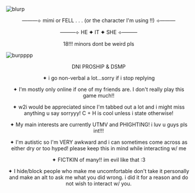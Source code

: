 ![blurp](https://64.media.tumblr.com/b649e9d17c9758af620c087ab6aff40b/ab8b3a171f830c43-11/s2048x3072/ac1695b70c6f5735dd95fc22a9fe5220af53609d.pnj)
<p align="center">
———⟣ mimi or FELL . . . (or the character I'm using !!) ⟢———
  
  <p align="center">
———⟣ HE ✦ IT ✦ SHE ⟢———
     <p align="center">
18!!! minors dont be weird pls

![burpppp](https://64.media.tumblr.com/3737c233de4215d92174c16e549d4940/f2022a2f0b9b1ac3-37/s2048x3072/6b7095cfbe16bb9e5df190602ad5a91ef93a46e1.pnj)
  <p align="center">
    DNI PROSHIP & DSMP
     <p align="center">
       ✦ i go non-verbal a lot...sorry if i stop replying
       <p align="center">
✦ I'm mostly only online if one of my friends are. I don't really play this game much!! 
        <p align="center"> ✦ w2i would be appreciated since I'm tabbed out a lot and i might miss anything u say sorryyy! C + H is cool unless i state otherwise! 
         <p align="center"> ✦ My main interests are currently UTMV and PHIGHTING! i luv u guys pls int!!!
          <p align="center"> ✦ I'm autistic so I'm VERY awkward and i can sometimes come across as either dry or too hyped! please keep this in mind while interacting w/ me
        <p align="center"> ✦ FICTKIN of many!! im evil like that :3 
           <p align="center"> ✦ I hide/block people who make me uncomfortable don't take it personally and make an alt to ask me what you did wrong. i did it for a reason and do not wish to interact w/ you.

 

